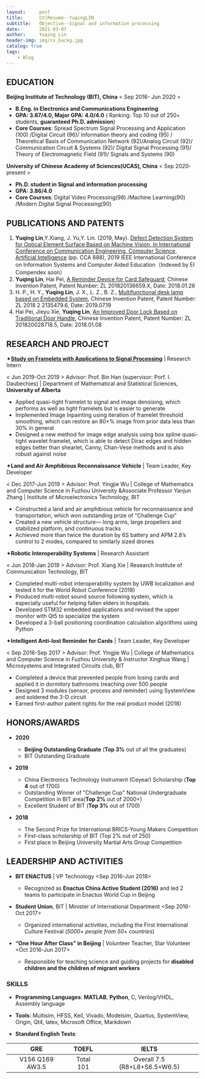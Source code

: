 ```yaml
---
layout:     post
title:      CV|Resume--YuqingLIN
subtitle:   Objective--Signal and information processing
date:       2021-03-07
author:     Yuqing Lin
header-img: img/cv_backg.jpg
catalog: true
tags:
    - Blog
---
```



## EDUCATION
	
**Beijing Institute of Technology (BIT), China**
< Sep 2016- Jun 2020 >
- **B.Eng. in Electronics and Communications Engineering**
- **GPA: 3.67/4.0, Major GPA: 4.0/4.0** ( Ranking: Top 10 out of 250+ students, **guaranteed Ph.D. admission**)
- **Core Courses**: Spread Spectrum Signal Processing and Application (100) /Digital Circuit (96)/ Information theory and coding (95) / Theoretical Basis of Communication Network (92)/Analog Circuit (92)/ Communication Circuit & Systems (92)/ Digital Signal Processing (91)/ Theory of Electromagnetic Field (91)/ Signals and Systems (90)

**University of Chinese Academy of Sciences(UCAS), China**
< Sep 2020- present >
- **Ph.D. student in Signal and information processing**
- **GPA: 3.86/4.0**
- **Core Courses**: Digital Video Processing(98) /Machine Learning(90) /Modern Digital Signal Processing(90)

## PUBLICATIONS AND PATENTS

1.	**Yuqing Lin**,Y.Xiang, J. Yu,Y. Lin. (2019, May). [Defect Detection System for Optical Element Surface Based on Machine Vision, In International Conference on Communication Engineering, Computer Science, Artificial Intelligence](https://www.researchgate.net/publication/340893473_Defect_detection_system_for_optical_element_surface_based_on_machine_vision) (pp. CCA 888), 2019 IEEE International Conference on Information Systems and Computer Aided Education（Indexed by EI Compendex soon）
2.	**Yuqing Lin**, Hai Pei,  [A Reminder Device for Card Safeguard](http://epub.sipo.gov.cn/tdcdesc.action?strWhere=CN207799879U), Chinese Invention Patent, Patent Number: ZL 201820136659.X, Date: 2018.01.26
3.	H. P., H. Y., **Yuqing Lin**, J. X., L. Z., B. Z., [Multifunctional desk lamp based on Embedded System](http://epub.sipo.gov.cn/tdcdesc.action?strWhere=CN209130571U), Chinese Invention Patent, Patent Number: ZL 2018 2 2135479.6, Date: 2019.07.19
4.	Hai Pei, Jieyu Xie, **Yuqing Lin**, [An Improved Door Lock Based on Traditional Door Handle](http://epub.sipo.gov.cn/tdcdesc.action?strWhere=CN207794802U), Chinese Invention Patent, Patent Number: ZL 201820028718.5, Date: 2018.01.08

## RESEARCH AND PROJECT	

✦[**Study on Framelets with Applications to Signal Processing**](https://linyq0591.github.io/2019/11/18/wavelet-poster-University-of-Alberta/) \| Research Intern

 <  Jun 2019-Oct 2019  >
 Advisor: Prof. Bin Han (supervisor: Porf. I. Daubechies) \| Department of Mathematical and Statistical Sciences, **University of Alberta**
 
  - Applied quasi-tight framelet to signal and image denoising, which performs as well as tight framelets but is easier to generate
  - Implemented Image Inpainting using iteration of framelet threshold smoothing, which can restore an 80+% image from prior data less than 30% in general 
  - Designed a new method for image edge analysis using box spline quasi-tight wavelet framelet, which is able to detect Dirac edges and hidden edges better than shearlet, Canny, Chan-Vese methods and is also robust against noise

✦**Land and Air Amphibious Reconnaissance Vehicle** \| Team Leader, Key Developer

  <  Dec 2017-Jun 2019  >
 Advisor: Prof. Yingjie Wu \| College of Mathematics and Computer Science in Fuzhou University &Associate Professor Yanjun Zhang \| Institute of Microelectronics Technology, BIT 

  - Constructed a land and air amphibious vehicle for reconnaissance and transportation, which won outstanding prize of "Challenge Cup"
  - Created a new vehicle structure— long arms, large propellers and stabilized platform, and continuous tracks
  - Achieved more than twice the duration by 6S battery and APM 2.8’s control to 2 modes, compared to similarly sized drones

✦**Robotic Interoperability Systems** \| Research Assistant 

 <  Jun 2018-Jan 2019  >
 Advisor: Prof. Xiang Xie \| Research Institute of Communication Technology, BIT
 
  - Completed multi-robot interoperability system by UWB localization and tested it for the World Robot Conference (2018) 
  - Produced multi-robot sound source following system, which is especially useful for helping fallen elders in hospitals.
  - Developed STM32 embedded applications and revised the upper monitor with Qt5 to specialize the system
  - Developed a 3-ball positioning coordination calculation algorithms using Python

✦**Intelligent Anti-lost Reminder for Cards** \| Team Leader, Key Developer

 <  Sep 2016-Sep 2017  >
 Advisor: Prof. Yingjie Wu \| College of Mathematics and Computer Science in Fuzhou University & Instructor Xinghua Wang \| Microsystems and Integrated Circuits club, BIT
 
  - Completed a device that prevented people from losing cards and applied it in dormitory bathrooms (reaching over 500 people
  - Designed 3 modules (sensor, process and reminder) using SystemView and soldered the 3-D circuit 
  - Earned first-author patent rights for the real product model (2018)

## HONORS/AWARDS

- **2020**

  - **Beijing Outstanding Graduate** (**Top 3%** out of all the graduates)
  - BIT Outstanding Graduate

- **2019**

  - China Electronics Technology Instrument (Ceyear) Scholarship (**Top 4** out of 1700)
  - Outstanding Winner of "Challenge Cup" National Undergraduate Competition in BIT area(**Top 2%** out of 2000+)
  - Excellent Student of BIT (**Top 3%** out of 1700)     

- **2018**

  - The Second Prize for International BRICS-Young Makers Competition		
  - First-class scholarship of BIT (Top 2% out of 250)                
  - First place in Beijing University Martial Arts Group Competition 

## LEADERSHIP AND ACTIVITIES

- **BIT ENACTUS** \| VP Technology  <Sep 2016-Jun 2018>

  - Recognized as **Enactus China Active Student (2016)** and led 2 teams to participate in Enactus World Cup in Beijing

- **Student Union**, BIT \| Minister of International Department  <Sep 2016-Oct 2017>

  - Organized international activities, including the First International Culture Festival (*5000+ people from 50+ countries*) 

- **“One Hour After Class” in Beijing** \| Volunteer Teacher, Star Volunteer  <Oct 2016-Jun 2017>

  - Responsible for teaching science and guiding projects for **disabled children and the children of migrant workers**

### SKILLS

- **Programming Languages**: **MATLAB**, **Python**, C, Verilog/VHDL, Assembly language

- **Tools**: Multisim, HFSS, Keil, Vivado, Modelsim, Quartus, SystemView, Origin, Qt4, latex, Microsoft Office, Markdown

- **Standard English Tests**: 

**GRE** | **TOEFL** | **IELTS**
:-: | :-: | :-:
V156 Q169 AW3.5 | Total 101 |  Overall 7.5 (R8+L8+S6.5+W6.5)
